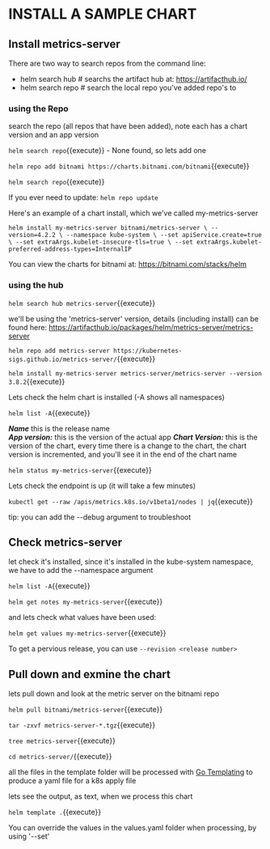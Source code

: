 # INSTALL A SAMPLE CHART

## Install  metrics-server

There are two way to search repos from the command line: 

- helm search hub # searchs the artifact hub at: https://artifacthub.io/
- helm search repo # search the local repo you've added repo's to

### using the Repo

search the repo (all repos that have been added), note each has a chart version and an app version

`helm search repo`{{execute}} - None found, so lets add one

`helm repo add bitnami https://charts.bitnami.com/bitnami`{{execute}}   

`helm search repo`{{execute}}

If you ever need to update: `helm repo update`

Here's an example of a chart install, which we've called my-metrics-server

`helm install my-metrics-server bitnami/metrics-server \
  --version=4.2.2 \
  --namespace kube-system \
  --set apiService.create=true \
  --set extraArgs.kubelet-insecure-tls=true \
  --set extraArgs.kubelet-preferred-address-types=InternalIP
`

You can view the charts for bitnami at: https://bitnami.com/stacks/helm

###  using the hub

`helm search hub metrics-server`{{execute}}

we'll be using the 'metrics-server' version, details (including install) can be found here: https://artifacthub.io/packages/helm/metrics-server/metrics-server

`helm repo add metrics-server https://kubernetes-sigs.github.io/metrics-server/`{{execute}}

`helm install my-metrics-server metrics-server/metrics-server --version 3.8.2`{{execute}}


Lets check the helm chart is installed (-A shows all namespaces)

`helm list -A`{{execute}}


***Name***  this is the release name   
***App version:*** this is the version of the actual app
***Chart Version:*** this is the version of the chart, every time there is a change to the chart, the chart version is incremented, and you'll see it in the end of the chart name

`helm status my-metrics-server`{{execute}}

Lets check the endpoint is up (it will take a few minutes)

`kubectl get --raw /apis/metrics.k8s.io/v1beta1/nodes | jq`{{execute}}

tip: you can add the --debug  argument to troubleshoot



## Check metrics-server

let check it's installed, since it's installed in the kube-system namespace, we have to add the --namespace argument

`helm list -A`{{execute}}

`helm get notes my-metrics-server`{{execute}}

and lets check what values have been used:

`helm get values my-metrics-server`{{execute}}

To get a pervious release, you can use `--revision <release number>`

## Pull down and exmine the chart

lets pull down and look at the metric server on the bitnami repo

`helm pull bitnami/metrics-server`{{execute}}

`tar -zxvf metrics-server-*.tgz`{{execute}}

`tree metrics-server`{{execute}}

`cd metrics-server/`{{execute}}

all the files in the template folder will be processed with [Go Templating](https://pkg.go.dev/text/template) to produce a yaml file for a k8s apply file

lets see the output, as text, when we process this chart

`helm template .`{{execute}}

You can override the values in the values.yaml folder when processing, by using '--set'

